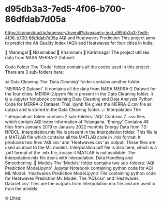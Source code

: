 # d95db3a3-7ed5-4f06-b700-86dfdab7d05a
https://sonarcloud.io/summary/overall?id=examly-test_d95db3a3-7ed5-4f06-b700-86dfdab7d05a
AQI and Heatwaves Prediction
This project aims to predict the Air Quality Index (AQI) and Heatwaves for four cities in India:

🌇 Warangal
🌆 Nizamabad
🌃 Khammam
🌅 Karimnagar
The project utilizes data from NASA MERRA-2 Dataset.

Code Folder
The 'Code' folder contains all the codes used in this project. There are 3 sub-folders here:

📊 Data Cleaning
The 'Data Cleaning' folder contains another folder 'MERRA-2 Dataset'.
It contains all the data from NASA MERRA-2 Dataset for the four cities.
MERRA-2.ipynb file is present in the Data Cleaning folder.
It is a Jupyter Notebook containing Data Cleaning and Data Analysis Python Code for MERRA-2 Dataset.
This .ipynb file gives the MERRA-2.csv file as output and is stored in the Data Cleaning folder.
📈 Interpolation
The 'Interpolation' folder contains 2 sub-folders:
'AQI'
Contains 7 .csv files which contain AQI index information of Telangana.
'Energy'
Contains 48 files from January 2019 to January 2022 monthly Energy Data from TS-NPDCL.
Interpolation.mlx file is present in the Interpolation folder.
This file is a MATLAB file which contains all the MATLAB code in .mlx format.
It produces two files 'AQI.csv' and 'Heatwaves.csv' as output.
These files are used as input to the ML models.
Interpolation.pdf file is also here, which is a .pdf format of the .mlx file, incase if MATLAB is not available.
The Interpolation.mlx file deals with Interpolation, Data Handling and Smoothening.
🧠 Models
The 'Models' folder contains two sub-folders:
'AQI Prediction Model.ipynb'
Jupyter Notebook containing python code for AQI ML Model.
'Heatwaves Prediction Model.ipynb'
File containing python code for Heatwaves Prediction ML Model.
The 'AQI.csv' and 'Heatwaves Dataset.csv' files are the outputs from Interpolation.mlx file and are used to train the models.

🌐 Links:
